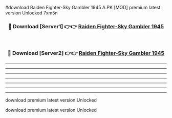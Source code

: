#download Raiden Fighter-Sky Gambler 1945 A.PK [MOD] premium latest version Unlocked 7xm5n 



<div align="center">
<h3>🔴 Download [Server1] 👉👉 <a href="https://download1apk.web.app/">Raiden Fighter-Sky Gambler 1945</a></h3><br>

<h3>🔴 Download [Server2] 👉👉 <a href="https://download1apk.web.app/">Raiden Fighter-Sky Gambler 1945</a></h3>
</div>





----------------------------------------------------------

----------------------------------------------------------

----------------------------------------------------------

----------------------------------------------------------

----------------------------------------------------------

----------------------------------------------------------

----------------------------------------------------------

download premium latest version Unlocked

download premium latest version Unlocked
